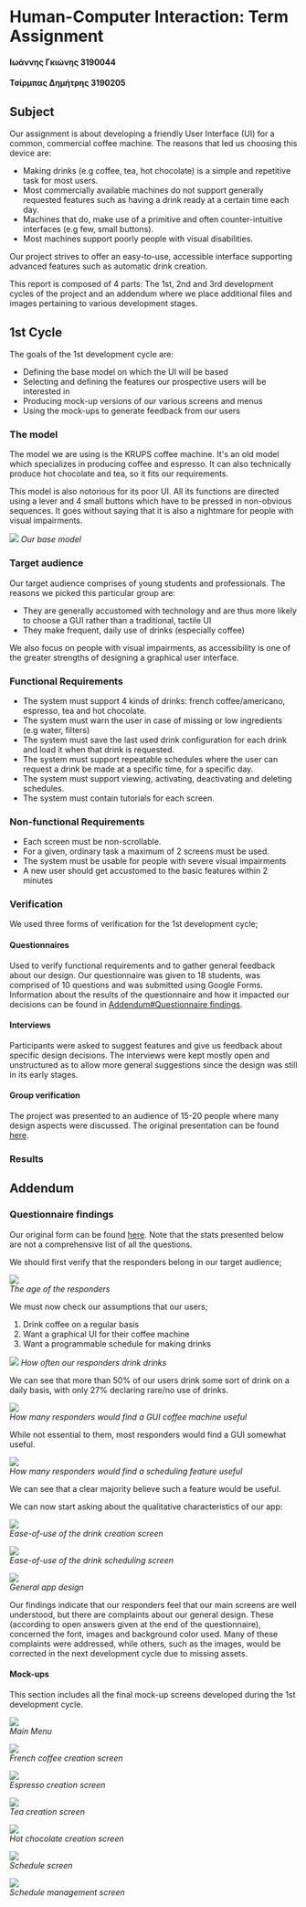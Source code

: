 # Human-Computer Interaction: Term Assignment

#### Ιωάννης Γκιώνης 3190044
#### Τσίρμπας Δημήτρης 3190205

## Subject

Our assignment is about developing a friendly User Interface (UI) for a common, commercial coffee 
machine. The reasons that led us choosing this device are:

- Making drinks (e.g coffee, tea, hot chocolate) is a simple and repetitive task for most users.
- Most commercially available machines do not support generally requested features such as having
    a drink ready at a certain time each day.
- Machines that do, make use of a primitive and often counter-intuitive interfaces
(e.g few, small buttons).
- Most machines support poorly people with visual disabilities.

Our project strives to offer an easy-to-use, accessible interface supporting advanced features such
as automatic drink creation.  

This report is composed of 4 parts: The 1st, 2nd and 3rd development cycles of the project and an 
addendum where we place additional files and images pertaining to various development stages.


## 1st Cycle

The goals of the 1st development cycle are:

- Defining the base model on which the UI will be based
- Selecting and defining the features our prospective users will be interested in
- Producing mock-up versions of our various screens and menus
- Using the mock-ups to generate feedback from our users


### The model
The model we are using is the KRUPS coffee machine. It's an old model which specializes in producing
coffee and espresso. It can also technically produce hot chocolate and tea, so it fits our 
requirements.

This model is also notorious for its poor UI. All its functions are directed using a lever and 4 
small buttons which have to be pressed in non-obvious sequences. It goes without saying that it is 
also a nightmare for people with visual impairments.

![](images/base_model.png)
*Our base model*


### Target audience

Our target audience comprises of young students and professionals. The reasons we picked this 
particular group are:

- They are generally accustomed with technology and are thus more likely to choose a GUI rather than 
a traditional, tactile UI
- They make frequent, daily use of drinks (especially coffee) 

We also focus on people with visual impairments, as accessibility is one of the greater strengths of 
designing a graphical user interface.


### Functional Requirements

- The system must support 4 kinds of drinks: french coffee/americano, espresso, tea and hot 
chocolate.
- The system must warn the user in case of missing or low ingredients (e.g water, filters)
- The system must save the last used drink configuration for each drink and load it when that drink
is requested.
- The system must support repeatable schedules where the user can request a drink be made at a 
specific time, for a specific day.
- The system must support viewing, activating, deactivating and deleting schedules.
- The system must contain tutorials for each screen.


### Non-functional Requirements

- Each screen must be non-scrollable.
- For a given, ordinary task a maximum of 2 screens must be used.
- The system must be usable for people with severe visual impairments
- A new user should get accustomed to the basic features within 2 minutes


### Verification

We used three forms of verification for the 1st development cycle;

#### Questionnaires
Used to verify functional requirements and to gather general feedback about our 
design. Our questionnaire was given to 18 students, was comprised of 10 questions and was submitted 
using Google Forms. Information about the results of the questionnaire and how it impacted our 
decisions can be found in [Addendum#Questionnaire findings](#questionnaire-findings).

#### Interviews
Participants were asked to suggest features and give us feedback
about specific design decisions. The interviews were kept mostly open and unstructured as to allow
more general suggestions since the design was still in its early stages.

#### Group verification
The project was presented to an audience of 15-20 people where many design aspects were discussed.
The original presentation can be found [here](presentations/cycle1_presentation_gr.pptx).

<!--- maybe add results for some questionnaire answers here --> 

### Results

<!---  TODO: Include main menu, schedule menu and one drink config screen with short descriptions-->
<!---  TODO: Include images for discarded ideas (old warning screen, custom preset menu) and why we 
dropped them-->


## Addendum

### Questionnaire findings

Our original form can be found [here](https://forms.gle/RRxYVQZFafGN1ZDt6). Note that the stats
presented below are not a comprehensive list of all the questions.

We should first verify that the responders belong in our target audience;

![](images/quest/quest_age.PNG)
<br>*The age of the responders*

We must now check our assumptions that our users;
1. Drink coffee on a regular basis
2. Want a graphical UI for their coffee machine
3. Want a programmable schedule for making drinks 

![](images/quest/quest_drink_regular.PNG)
*How often our responders drink drinks*

We can see that more than 50% of our users drink some sort of drink on a daily basis, with only 27%
declaring rare/no use of drinks.

![](images/quest/quest_useful.PNG)
<br>*How many responders would find a GUI coffee machine useful*

While not essential to them, most responders would find a GUI somewhat useful.

![](images/quest/quest_program.PNG)
<br>*How many responders would find a scheduling feature useful*

We can see that a clear majority believe such a feature would be useful.

We can now start asking about the qualitative characteristics of our app:

![](images/quest/quest_creation_hist.PNG)
<br>*Ease-of-use of the drink creation screen*

![](images/quest/quest_programing_hist.PNG)
<br>*Ease-of-use of the drink scheduling screen*

![](images/quest/quest_colors.PNG)
<br>*General app design*

Our findings indicate that our responders feel that our main screens are well understood, but there
are complaints about our general design. These (according to open answers given at the end of the
questionnaire), concerned the font, images and background color used. Many of these complaints were 
addressed, while others, such as the images, would be corrected in the next development cycle due
to missing assets.


#### Mock-ups

This section includes all the final mock-up screens developed during the 1st development cycle.

![](images/mockups/Main_New.png)
<br>*Main Menu*

![](images/mockups/French_New.png)
<br>*French coffee creation screen*

![](images/mockups/Espresso_New.png)
<br>*Espresso creation screen*

![](images/mockups/Tea_New.png)
<br>*Tea creation screen*

![](images/mockups/Chocolate_New.png)
<br>*Hot chocolate creation screen*

![](images/mockups/Schedule_New.png)
<br>*Schedule screen*

![](images/mockups/Saved_Schedules_New.png)
<br>*Schedule management screen*



